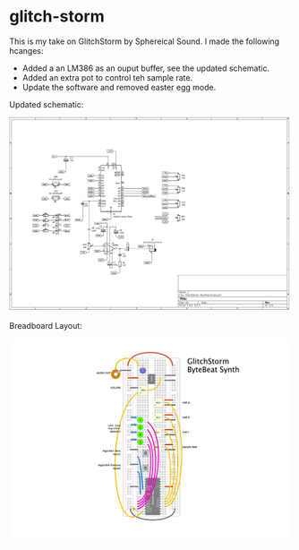 # glitch-storm

This is my take on GlitchStorm by Sphereical Sound. I made the following hcanges: 

- Added a an LM386 as an ouput buffer, see the updated schematic.
- Added an extra pot to control teh sample rate.
- Update the software and removed easter egg mode. 

Updated schematic: 

![Schematic](GlitchstormMod-Schem.png)

Breadboard Layout:

![Schematic](GlitchStorm.png)
